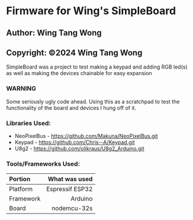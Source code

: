 # Firmware for Wing's SimpleBoard

## Author: Wing Tang Wong

## Copyright: ©2024 Wing Tang Wong

SimpleBoard was a project to test making a keypad and adding RGB led(s) as well as making the devices chainable for easy expansion

### WARNING

Some seriously ugly code ahead. Using this as a scratchpad to test the functionality of the board and devices I hung off of it.

### Libraries Used:

* NeoPixelBus - https://github.com/Makuna/NeoPixelBus.git
* Keypad - https://github.com/Chris--A/Keypad.git
* U8g2 - https://github.com/olikraus/U8g2_Arduino.git

### Tools/Frameworks Used:


| Portion     | What was used    |
|:----------- | ----------------:|
| Platform    | Espressif ESP32  |
| Framework   | Arduino          |
| Board       | nodemcu-32s      |


